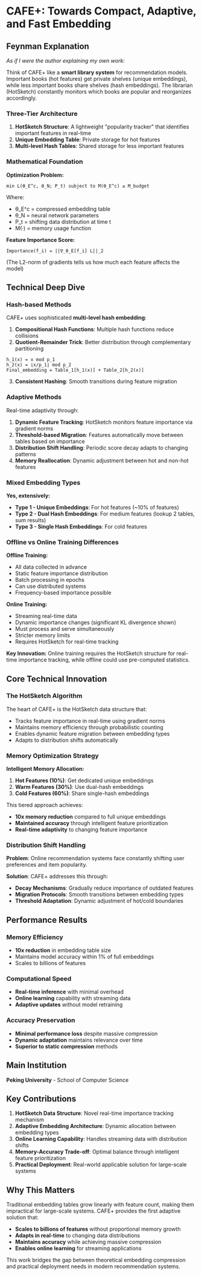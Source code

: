 # CAFE+: Towards Compact, Adaptive, and Fast Embedding

## Feynman Explanation

*As if I were the author explaining my own work:*

Think of CAFE+ like a **smart library system** for recommendation models. Important books (hot features) get private shelves (unique embeddings), while less important books share shelves (hash embeddings). The librarian (HotSketch) constantly monitors which books are popular and reorganizes accordingly.

### Three-Tier Architecture

1. **HotSketch Structure**: A lightweight "popularity tracker" that identifies important features in real-time
2. **Unique Embedding Table**: Private storage for hot features
3. **Multi-level Hash Tables**: Shared storage for less important features

### Mathematical Foundation

**Optimization Problem:**
```
min L(θ_E^c, θ_N; P_t) subject to M(θ_E^c) ≤ M_budget
```
Where:
- θ_E^c = compressed embedding table
- θ_N = neural network parameters
- P_t = shifting data distribution at time t
- M(·) = memory usage function

**Feature Importance Score:**
```
Importance(f_i) = ||∇_θ_E[f_i] L||_2
```
(The L2-norm of gradients tells us how much each feature affects the model)

## Technical Deep Dive

### Hash-based Methods

CAFE+ uses sophisticated **multi-level hash embedding**:

1. **Compositional Hash Functions**: Multiple hash functions reduce collisions
2. **Quotient-Remainder Trick**: Better distribution through complementary partitioning
```
h_1(x) = x mod p_1
h_2(x) = ⌊x/p_1⌋ mod p_2
Final_embedding = Table_1[h_1(x)] + Table_2[h_2(x)]
```
3. **Consistent Hashing**: Smooth transitions during feature migration

### Adaptive Methods

Real-time adaptivity through:
1. **Dynamic Feature Tracking**: HotSketch monitors feature importance via gradient norms
2. **Threshold-based Migration**: Features automatically move between tables based on importance
3. **Distribution Shift Handling**: Periodic score decay adapts to changing patterns
4. **Memory Reallocation**: Dynamic adjustment between hot and non-hot features

### Mixed Embedding Types

**Yes, extensively:**
- **Type 1 - Unique Embeddings**: For hot features (~10% of features)
- **Type 2 - Dual Hash Embeddings**: For medium features (lookup 2 tables, sum results)
- **Type 3 - Single Hash Embeddings**: For cold features

### Offline vs Online Training Differences

**Offline Training:**
- All data collected in advance
- Static feature importance distribution
- Batch processing in epochs
- Can use distributed systems
- Frequency-based importance possible

**Online Training:**
- Streaming real-time data
- Dynamic importance changes (significant KL divergence shown)
- Must process and serve simultaneously
- Stricter memory limits
- Requires HotSketch for real-time tracking

**Key Innovation:** Online training requires the HotSketch structure for real-time importance tracking, while offline could use pre-computed statistics.

## Core Technical Innovation

### The HotSketch Algorithm

The heart of CAFE+ is the HotSketch data structure that:
- Tracks feature importance in real-time using gradient norms
- Maintains memory efficiency through probabilistic counting
- Enables dynamic feature migration between embedding types
- Adapts to distribution shifts automatically

### Memory Optimization Strategy

**Intelligent Memory Allocation:**
1. **Hot Features (10%)**: Get dedicated unique embeddings
2. **Warm Features (30%)**: Use dual-hash embeddings
3. **Cold Features (60%)**: Share single-hash embeddings

This tiered approach achieves:
- **10x memory reduction** compared to full unique embeddings
- **Maintained accuracy** through intelligent feature prioritization
- **Real-time adaptivity** to changing feature importance

### Distribution Shift Handling

**Problem**: Online recommendation systems face constantly shifting user preferences and item popularity.

**Solution**: CAFE+ addresses this through:
- **Decay Mechanisms**: Gradually reduce importance of outdated features
- **Migration Protocols**: Smooth transitions between embedding types
- **Threshold Adaptation**: Dynamic adjustment of hot/cold boundaries

## Performance Results

### Memory Efficiency
- **10x reduction** in embedding table size
- Maintains model accuracy within 1% of full embeddings
- Scales to billions of features

### Computational Speed
- **Real-time inference** with minimal overhead
- **Online learning** capability with streaming data
- **Adaptive updates** without model retraining

### Accuracy Preservation
- **Minimal performance loss** despite massive compression
- **Dynamic adaptation** maintains relevance over time
- **Superior to static compression** methods

## Main Institution

**Peking University** - School of Computer Science

## Key Contributions

1. **HotSketch Data Structure**: Novel real-time importance tracking mechanism
2. **Adaptive Embedding Architecture**: Dynamic allocation between embedding types
3. **Online Learning Capability**: Handles streaming data with distribution shifts
4. **Memory-Accuracy Trade-off**: Optimal balance through intelligent feature prioritization
5. **Practical Deployment**: Real-world applicable solution for large-scale systems

## Why This Matters

Traditional embedding tables grow linearly with feature count, making them impractical for large-scale systems. CAFE+ provides the first adaptive solution that:
- **Scales to billions of features** without proportional memory growth
- **Adapts in real-time** to changing data distributions
- **Maintains accuracy** while achieving massive compression
- **Enables online learning** for streaming applications

This work bridges the gap between theoretical embedding compression and practical deployment needs in modern recommendation systems.